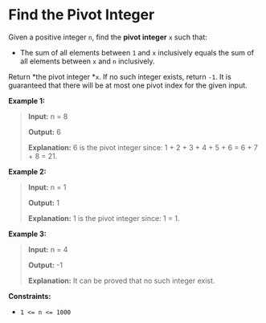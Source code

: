 # Find the Pivot Integer

Given a positive integer <code>n</code>, find the **pivot integer** <code>x</code> such that:

- The sum of all elements between <code>1</code> and <code>x</code> inclusively equals the sum of all elements between <code>x</code> and <code>n</code> inclusively.

Return *the pivot integer *<code>x</code>. If no such integer exists, return <code>-1</code>. It is guaranteed that there will be at most one pivot index for the given input.


**Example 1:**
>
> **Input:** n = 8
>
> **Output:** 6
>
> **Explanation:** 6 is the pivot integer since: 1 + 2 + 3 + 4 + 5 + 6 = 6 + 7 + 8 = 21.

**Example 2:**
>
> **Input:** n = 1
>
> **Output:** 1
>
> **Explanation:** 1 is the pivot integer since: 1 = 1.

**Example 3:**
>
> **Input:** n = 4
>
> **Output:** -1
>
> **Explanation:** It can be proved that no such integer exist.


**Constraints:**

- <code>1 &lt;= n &lt;= 1000</code>
